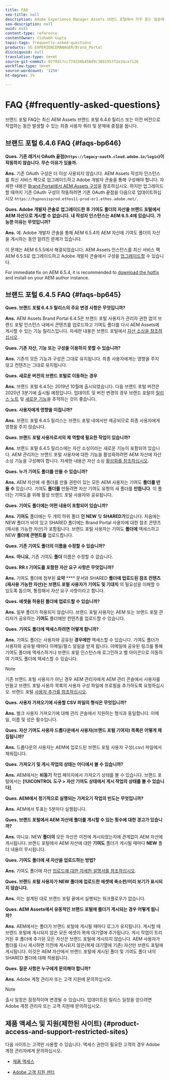 ```yaml
---
title: FAQ
seo-title: null
description: Adobe Experience Manager Assets 브랜드 포털에서 자주 묻는 질문에 대한 통찰력을 얻을 수 있습니다.
seo-description: null
uuid: null
content-type: reference
contentOwner: Vishabh Gupta
topic-tags: frequently-asked-questions
products: SG_EXPERIENCEMANAGER/Brand_Portal
discoiquuid: null
translation-type: tm+mt
source-git-commit: 0278d17cc774338b456d9c3881953f2e34ca7126
workflow-type: tm+mt
source-wordcount: '1250'
ht-degree: 3%

---
```



# FAQ {#frequently-asked-questions}

브랜드 포털 FAQ는 최신 AEM Assets 브랜드 포털 6.4.6 릴리스 또는 이전 버전으로 작업하는 동안 발생할 수 있는 최종 사용자 쿼리 및 문제에 중점을 둡니다.


## 브랜드 포털 6.4.6 FAQ  {#faqs-bp646}

**Ques. 기존 레거시 OAuth 끝점(`https://legacy-oauth.cloud.adobe.io/login`)이 작동하지 않습니다. 무슨 이유가 있을까.**

**Ans.** 기존 OAuth 구성은 더 이상 사용되지 않습니다. AEM Assets 작성자 인스턴스를 최신 서비스 팩으로 업그레이드하고 Adobe 개발자 콘솔을 통해 구성해야 합니다. 자세한 내용은 [Brand Portal에서 AEM Assets 구성](configure-aem-assets-with-brand-portal.md)을 참조하십시오. 하지만 업그레이드할 때까지 기존 OAuth 구성이 작동하려면 기존 OAuth 끝점을 다음으로 업데이트하십시오 `https://hypnosisprod.ethos11-prod-or1.ethos.adobe.net/`.

**Ques. Adobe 개발자 콘솔로 업그레이드한 후 기여도 폴더의 자산을 브랜드 포털에서 AEM 자산으로 게시할 수 없습니다. 내 작성자 인스턴스는 AEM 6.5.4에 있습니다. 가능한 이유는 무엇입니까?**

**Ans.** 예. Adobe 개발자 콘솔을 통해 AEM 6.5.4의 AEM 자산에 기여도 폴더의 자산을 게시하는 동안 알려진 문제가 있습니다.

이 문제는 AEM 6.5.5에서 해결되었습니다. AEM Assets 인스턴스를 최신 서비스 팩 AEM 6.5.5로 업그레이드하고 Adobe 개발자 콘솔에서 구성을 [업그레이드할](https://docs.adobe.com/content/help/en/experience-manager-65/assets/brandportal/configure-aem-assets-with-brand-portal.html#upgrade-integration-65) 수 있습니다.

For immediate fix on AEM 6.5.4, it is recommended to [download the hotfix](https://www.adobeaemcloud.com/content/marketplace/marketplaceProxy.html?packagePath=/content/companies/public/adobe/packages/cq650/hotfix/cq-6.5.0-hotfix-33041) and install on your AEM author instance.


## 브랜드 포털 6.4.5 FAQ  {#faqs-bp645}

**Ques. 브랜드 포털 6.4.5 릴리스의 주요 변경 사항은 무엇입니까?**

**Ans.** AEM Assets Brand Portal 6.4.5은 브랜드 포털 사용자가 관리자 권한 없이 브랜드 포털 인스턴스 내에서 콘텐츠를 업로드하고 기여도 폴더를 다시 AEM Assets에 게시할 수 있는 기능 릴리스입니다.
자세한 내용은 브랜드 포털에서 [자산 소싱을 참조하십시오](brand-portal-asset-sourcing.md).



**Ques. 기존 자산, 기능 또는 구성을 이용하지 못할 수 있습니까?**

**Ans.** 기존의 모든 기능과 구성은 그대로 유지됩니다. 최종 사용자에게는 영향을 주지 않고 컨텐츠는 그대로 유지됩니다.



**Ques. 새로운 버전의 브랜드 포털로 이동하는 경우**

**Ans.** 브랜드 포털 6.4.5는 2019년 10월에 출시되었습니다. 다음 브랜드 포털 버전은 2020년 3분기에 출시될 예정입니다.
업데이트 및 버전 변경의 경우 브랜드 포털의 [릴리스 노트](brand-portal-release-notes.md) 및 [새로운 기능](whats-new.md)을 추적하는 것이 좋습니다.



**Ques. 사용자에게 영향을 미칩니까?**

**Ans.** 브랜드 포털 6.4.5 릴리스는 브랜드 포털 내에서만 제공되므로 최종 사용자에게 영향을 주지 않습니다.



**Ques. 브랜드 포털 사용자로서의 제 역할에 필요한 작업이 있습니까?**

**Ans.** 브랜드 포털 6.4.5 릴리스에는 자산 소싱이라는 새로운 기능이 포함되어 있습니다. AEM 관리자는 브랜드 포털 사용자에 대한 기능을 활성화하려면 AEM 자산에 자산 소싱 기능을 구성해야 합니다. 자세한 내용은 자산 소싱 [활성화를 참조하십시오](brand-portal-configure-asset-sourcing.md).



**Ques. 누가 기여도 폴더를 만들 수 있습니까?**

**Ans.** AEM 자산에 새 폴더를 만들 권한이 있는 모든 AEM 사용자는 기여도 **폴더를 만들 수** 있습니다. 기여도 **폴더를** 만들려면 자산 기여도 유형의 새 폴더를 **만듭니다**.
이 폴더는 기여도를 위해 활성 브랜드 포털 사용자와 공유됩니다.



**Ques. 기여도 폴더에는 어떤 내용이 포함되어 있습니까?**

**Ans.** **기여도** 폴더에는 두 개의 하위 폴더 **인 NEW** 및 **SHARED가**있습니다. 처음에는 NEW 폴더가 비어 있고 SHARED 폴더에는 Brand Portal 사용자에 대한 참조 콘텐츠(재사용 가능한 자산)가 포함됩니다.
브랜드 포털 사용자는 기여도 **폴더에** 액세스하고 NEW **폴더에 콘텐트를** 업로드합니다.



**Ques.  기존 기여도 폴더의 이름을 수정할 수 있습니까?**

**Ans.** **아니요**, 기존 기여도 **폴더** 이름은 수정할 수 없습니다.



**Ques. RR.t 기여도를 포함한 자산 요구 사항은 무엇입니까?**

**Ans.** 기여도 폴더에 첨부된 **요약** **** 문서와 SHARED **폴더에 업로드된 참조 컨텐츠(재사용 가능한 자산)는 브랜드 포털 사용자가 기여도 및 기대치** 의 필요성을 이해할 수 있도록 돕으며, 통칭해서 자산 요구 사항이라고 합니다.



**Ques. 에셋을 허용된 폴더에 업로드할 수 있습니까?**

**Ans.** 일부 폴더가 허용되지 않습니다. 브랜드 포털 사용자는 AEM 또는 브랜드 포털 관리자가 공유하는 **기여도** 폴더에만 컨텐츠를 업로드할 수 있습니다.



**Ques. 기여도 폴더에 액세스하려면 어떻게 합니까?**

**Ans.** 기여도 폴더는 사용자와 공유된 **경우에만** 액세스할 수 있습니다. 기여도 폴더가 사용자와 공유될 때마다 이메일/펄스 알림을 받게 됩니다. 이메일에 공유된 링크를 통해 기여도 폴더에 액세스하거나 브랜드 포털 인스턴스에 로그인하고 벨 아이콘으로 이동하여 기여도 폴더에 액세스할 수 있습니다.

>[!NOTE]
>
>기존 브랜드 포털 사용자가 아닌 경우 AEM 관리자에게 AEM 관리 콘솔에서 사용자를 만들고 브랜드 포털 사용자 목록의 사용자 구성 파일에 프로필을 추가하도록 요청하십시오. 브랜드 포털 [사용자 추가를 참조하십시오](brand-portal-configure-asset-sourcing.md).




**Ques. 사용자 가져오기에 사용할 CSV 파일의 형식은 무엇입니까?**

**Ans.** 벌크 사용자 가져오기에 대해 관리 콘솔에서 지원하는 형식과 동일합니다. 이메일, 이름 및 성은 필수입니다.



**Ques. 자산 기여도 사용자 드롭다운에서 사용자(브랜드 포털 기여자) 목록은 어떻게 채집됩니까?**

**Ans.** 드롭다운의 사용자는 AEM에 업로드된 브랜드 포털 사용자 구성(.csv) 파일에서 채워집니다.



**Ques. 가져오기 및 게시 작업의 상태는 어디에서 볼 수 있습니까?**

**Ans.** AEM에서는 **비동기** 작업 페이지에서 가져오기 상태를 볼 수 있습니다. 브랜드 포털에서는 **[!UICONTROL 도구 > 자산 기여도 상태에서 게시 작업의 상태를 볼 수 있습니다]**.



**Ques. AEM에서 정기적으로 실행되는 가져오기 작업의 빈도는 무엇입니까?**

**Ans.** AEM에서 투표는 5분마다 실행됩니다.



**Ques. 브랜드 포털에서 AEM 자산에 폴더를 게시할 수 있는 횟수에 대한 경고가 있습니까?**

**Ans.** 아니요. NEW **폴더의** 모든 자산은 이전에 게시되었는지에 관계없이 AEM 자산에 게시됩니다. 브랜드 포털에서 AEM 자산에 대한 **기여도** 폴더가 게시될 때마다 **NEW** 폴더 내용이 무시됩니다.



**Ques. 기여도 폴더에 새 자산을 업로드하는 방법?**

**Ans.** 기여도 폴더에 자산 [업로드에 대한 자세한 설명서를 참조하십시오](brand-portal-upload-assets-to-contribution-folder.md).



**Ques. 브랜드 포털 사용자가 NEW 폴더에 업로드한 에셋에 축소판/미리 보기가 표시되지 않습니다.**

**Ans.** 이는 설계된 대로 브랜드 포털 끝에서 실행되는 워크플로우가 없습니다.



**Ques. AEM Assets에서 유동적인 브랜드 포털에 폴더가 게시되는 경우 어떻게 됩니까?**

**Ans.** AEM에서는 폴더가 브랜드 포털에 게시될 때마다 로그가 유지됩니다. 게시할 때 브랜드 포털에 게시되지 않은 모든 에셋이 복제 대기열에 추가됩니다. 게시 작업이 트리거된 후 폴더에 추가된 모든 자산은 브랜드 포털에 게시되지 않습니다. AEM 사용자가 폴더를 다시 게시하면 이전에 게시되지 않은(복제 대기열에 기존) 자산만 브랜드 포털에 게시됩니다.
이것은 AEM 자산에서 브랜드 포털에 게시된 폴더 및 기여도 폴더 내의 SHARED 폴더에 대해 적용됩니다.



**Ques. 질문 사항은 누구에게 문의해야 합니까?**

**Ans.** Adobe 계정 관리자 또는 고객 지원에 문의하십시오.


>[!NOTE]
>
>출시 일정은 잠정적이며 변경될 수 있습니다. 업데이트된 릴리스 일정을 얻으려면 Adobe 계정 관리자 또는 고객 지원에 문의하십시오.




## 제품 액세스 및 지원(제한된 사이트) {#product-access-and-support-restricted-sites}

다음 사이트는 고객만 사용할 수 있습니다. 액세스 권한이 필요한 고객의 경우 Adobe 계정 관리자에게 문의하십시오.

* [](https://daycare.day.com) [제품 액세스](https://login.marketing.adobe.com)

* [Adobe 고객 지원 센터](https://helpx.adobe.com/contact.html)

